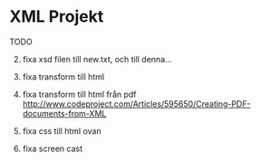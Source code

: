 # XML Projekt


TODO 


2. fixa xsd filen till new.txt, och till denna...

3. fixa transform till html
4. fixa transform till html från pdf     http://www.codeproject.com/Articles/595650/Creating-PDF-documents-from-XML

5. fixa css till html ovan

6. fixa screen cast

